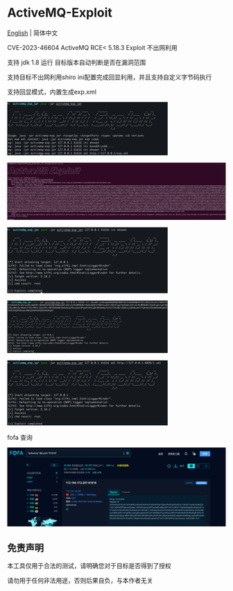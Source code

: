 # **ActiveMQ-Exploit**

[English](https://github.com/Arlenhiack/ActiveMQ-RCE-Exploit/blob/main/README.zh-CN.md) | 简体中文

CVE-2023-46604  ActiveMQ RCE< 5.18.3  Exploit  不出网利用

支持 jdk 1.8 运行 目标版本自动判断是否在漏洞范围

支持目标不出网利用shiro ini配置完成回显利用，并且支持自定义字节码执行

支持回显模式，内置生成exp.xml

![image-20240305160704747](img/image-20240305160704747.png)

![image-20240305160954520](img/image-20240305160954520.png)

![image-ini](img/image-ini.png)

![image-base](img/image-base.png)

![image-20240305161339862](img/image-20240305161339862.png)

fofa 查询

![image-20240305155122002](img/image-20240305155122002.png)

## 免责声明

本工具仅用于合法的测试，请明确您对于目标是否得到了授权

请勿用于任何非法用途，否则后果自负，与本作者无关

